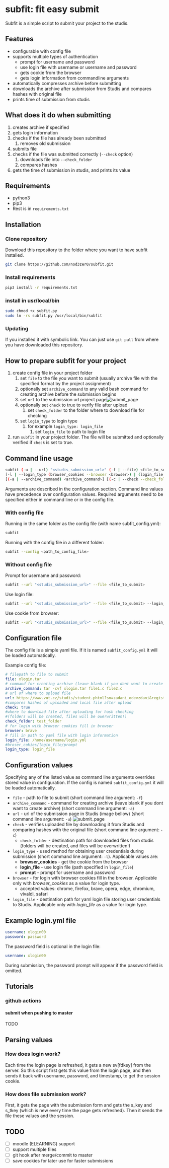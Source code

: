 # subfit: fit easy submit

Subfit is a simple script to submit your project to the studis.

## Features

- configurable with config file
- supports multiple types of authentication
  - prompt for username and password
  - use login file with username or username and password
  - gets cookie from the browser
  - gets login information from commandline arguments
- automatically compresses archive before submitting
- downloads the archive after submission from Studis and compares hashes with original file
- prints time of submission from studis

## What does it do when submitting

1. creates archive if specified
2. gets login information
3. checks if the file has already been submitted
   1. removes old submission
4. submits file
5. checks if the file was submitted correctly (`--check` option)
   1. downloads file into `--check_folder`
   2. compares hashes
6. gets the time of submission in studis, and prints its value

## Requirements

- python3
- pip3
- Rest is in `requirements.txt`

## Installation

### Clone repository

Download this repository to the folder where you want to have subfit installed.

```bash
git clone https://github.com/nod3zer0/subfit.git
```

### Install requirements

```bash
pip3 install -r requirements.txt
```

### install in usr/local/bin

```bash
sudo chmod +x subfit.py
sudo ln -rs subfit.py /usr/local/bin/subfit
```

### Updating

If you installed it with symbolic link. You can just use `git pull` from where you have downloaded this repository.

## How to prepare subfit for your project

1. create config file in your project folder
   1. set `file` to the file you want to submit (usually archive file with the specified format by the  project assignment)
   2. optionally set `archive_command` to any valid bash command for creating archive before the submission begins
   3. set `url` to the submission url project page![submit_page](./docs/img/submit_page.png)
   4. optionally set `check` to true to verify file after upload
      1. set `check_folder` to the folder where to download file for checking
   5. set `login_type` to login type
      1. for example `login_type: login_file`
          1. set `login_file` to path to login file
2. run `subfit` in your project folder. The file will be submitted and optionally verified if `check` is set to true.

## Command line usage

```bash
subfit (-u | --url) "<studis_submission_url>" (-f | --file) <file_to_submit>
[-l | --login_type (browser_cookies --browser <browser>) | (login_file --login_file <path_to_login_file>) | prompt | args --username <username> --pasword <password>)]
[(-a | --archive_command) <archive_command>] [(-c | --check --check_folder <path_to_check_folder)]
```

Arguments are described in the configuration section. Command line values have precedence over configuration values. Required arguments need to be specified either in command line or in the config file.

### With config file

Running in the same folder as the config file (with name subfit_config.yml):

```bash
subfit
```

Running with the config file in a different folder:

```bash
subfit --config <path_to_config_file>
```

### Without config file

Prompt for username and password:

```bash
subfit --url "<studis_submission_url>" --file <file_to_submit>
```

Use login file:

```bash
subfit --url "<studis_submission_url>" --file <file_to_submit> --login_type login_file --login_file <login_file>
```

Use cookie from browser:

```bash
subfit --url "<studis_submission_url>" --file <file_to_submit> --login_type browser_cookies --browser chrome
```

## Configuration file

The config file is a simple yaml file. If it is named `subfit_config.yml` it will be loaded automatically.

Example config file:

```yaml
# filepath to file to submit
file: xlogin.tar
# command for creating archive (leave blank if you dont want to create archive)
archive_command: tar -cvf xlogin.tar file1.c file2.c
# url of where to upload file
url: https://www.vut.cz/studis/student.phtml?sn=zadani_odevzdani&registrace_zadani_id=971964&apid=268279
#compares hashes of uploaded and local file after upload
check: true
#where to download file after uploading for hash checking
#(folders will be created, files will be owerwritten!)
check_folder: test_folder
# for login with browser cookies fill in browser
browser: brave
# fill in path to yaml file with login information
login_file: /home/username/login.yml
#broser_cokies/login_file/prompt
login_type: login_file
```

## Configuration values

Specifying any of the listed value as command line arguments overrides stored value in configuration. If the config is named `subfit_config.yml` it will be loaded automatically.

- `file` - path to file to submit (short command line argument: `-f`)
- `archive_command` - command for creating archive (leave blank if you dont want to create archive) (short command line argument: `-a`)
- `url` - url of the submission page in Studis (image bellow) (short command line argument: `-u`) ![submit_page](./docs/img/submit_page.png)
- `check` - verifies uploaded file by downloading it from Studis and comparing hashes with the original file (short command line argument: `-c`)
  - `check_folder` - destination path for downloaded files from studis (folders will be created, and files will be overwritten!)
- `login_type` - used method for obtaining user credentials during submission (short command line argument: `-l`). Applicable values are:
  - **browser_cookies** - get the cookie from the browser
  - **login_file** - use login file (path specified in `login_file`)
  - **prompt** - prompt for username and password
- `browser` - for login with browser cookies fill in the browser. Applicable only with *browser_cookies* as a value for login type.
    - accepted values: chrome, firefox, brave, opera, edge, chromium, vivaldi, safari
- `login_file` - destination path for yaml login file storing user credentials to Studis. Applicable only with *login_file* as a value for login type.

## Example login.yml file

```yaml
username: xlogin00
password: password
```

The password field is optional in the login file:

```yaml
username: xlogin00
```

During submission, the password prompt will appear if the password field is omitted.

## Tutorials

### github actions

#### submit when pushing to master

TODO

## Parsing values

### How does login work?

Each time the login page is refreshed, it gets a new sv[fdkey] from the server. So this script first gets this value from the login page, and then sends it back with username, password, and timestamp, to get the session cookie.

### How does file submission work?

First, it gets the page with the submission form and gets the s_key and s_tkey (which is new every time the page gets refreshed). Then it sends the file these values and the session.

## TODO

- [ ] moodle (ELEARNING) support
- [ ] support multiple files
- [ ] git hook after merge/commit to master
- [ ] save cookies for later use for faster submissions
